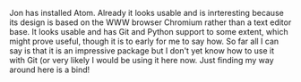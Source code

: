 Jon has installed Atom. 
Already it looks usable and is inrteresting because its design is based on the WWW browser Chromium rather than a text editor base.
It looks usable and has Git and Python support to some extent, which might prove useful, though it is to early for me to say how.
So far all I can say is that it is an impressive package but I don't yet know how to use it with Git (or very likely I would be using it here now.
Just finding my way around here is a bind!
